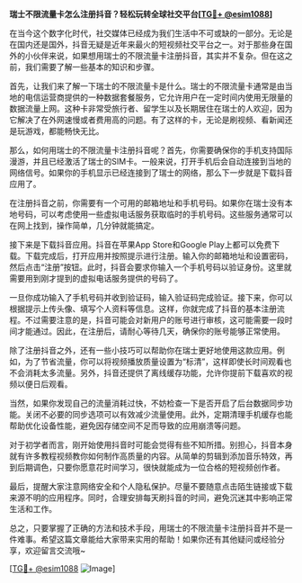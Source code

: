 **瑞士不限流量卡怎么注册抖音？轻松玩转全球社交平台[[TG💪+ @esim1088](https://t.me/s/esim1088)]**

在当今这个数字化时代，社交媒体已经成为我们生活中不可或缺的一部分。无论是在国内还是国外，抖音无疑是近年来最火的短视频社交平台之一。对于那些身在国外的小伙伴来说，如果想用瑞士的不限流量卡注册抖音，其实并不复杂。但在这之前，我们需要了解一些基本的知识和步骤。

首先，让我们来了解一下瑞士的不限流量卡是什么。瑞士的不限流量卡通常是由当地的电信运营商提供的一种数据套餐服务，它允许用户在一定时间内使用无限量的数据流量上网。这种卡非常受旅行者、留学生以及长期居住在瑞士的人欢迎，因为它解决了在外网速慢或者费用高的问题。有了这样的卡，无论是刷视频、看新闻还是玩游戏，都能畅快无比。

那么，如何用瑞士的不限流量卡注册抖音呢？首先，你需要确保你的手机支持国际漫游，并且已经激活了瑞士的SIM卡。一般来说，打开手机后会自动连接到当地的网络信号。如果你的手机显示已经连接到了瑞士的网络，那么下一步就是下载抖音应用了。

在注册抖音之前，你需要有一个可用的邮箱地址和手机号码。如果你在瑞士没有本地号码，可以考虑使用一些虚拟电话服务获取临时的手机号码。这些服务通常可以在网上找到，操作简单，几分钟就能搞定。

接下来是下载抖音应用。抖音在苹果App Store和Google Play上都可以免费下载。下载完成后，打开应用并按照提示进行注册。输入你的邮箱地址和设置密码，然后点击“注册”按钮。此时，抖音会要求你输入一个手机号码以验证身份。这里就需要用到刚才提到的虚拟电话服务提供的号码了。

一旦你成功输入了手机号码并收到验证码，输入验证码完成验证。接下来，你可以根据提示上传头像、填写个人资料等信息。这样，你就完成了抖音的基本注册流程。不过需要注意的是，抖音可能会对新用户的账号进行审核，这可能需要一段时间才能通过。因此，在注册后，请耐心等待几天，确保你的账号能够正常使用。

除了注册抖音之外，还有一些小技巧可以帮助你在瑞士更好地使用这款应用。例如，为了节省流量，你可以将视频播放质量设置为“标清”，这样即使长时间观看也不会消耗太多流量。另外，抖音还提供了离线缓存功能，允许你提前下载喜欢的视频以便日后观看。

当然，如果你发现自己的流量消耗过快，不妨检查一下是否开启了后台数据同步功能。关闭不必要的同步选项可以有效减少流量使用。此外，定期清理手机缓存也能帮助优化设备性能，避免因存储空间不足而导致的应用崩溃等问题。

对于初学者而言，刚开始使用抖音时可能会觉得有些不知所措。别担心，抖音本身就有许多教程视频教你如何制作高质量的内容。从简单的剪辑到添加音乐特效，再到后期调色，只要你愿意花时间学习，很快就能成为一位合格的短视频创作者。

最后，提醒大家注意网络安全和个人隐私保护。尽量不要随意点击陌生链接或下载来源不明的应用程序。同时，合理安排每天刷抖音的时间，避免沉迷其中影响正常生活和工作。

总之，只要掌握了正确的方法和技术手段，用瑞士的不限流量卡注册抖音并不是一件难事。希望这篇文章能给大家带来实用的帮助！如果你还有其他疑问或经验分享，欢迎留言交流哦~ 

[[TG💪+ @esim1088](https://t.me/s/esim1088) ![Image](https://i.postimg.cc/4NQfJmqS/Snipaste-2025-05-13-00-14-12.png)]